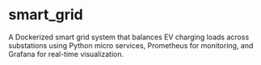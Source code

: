 # smart_grid
A Dockerized smart grid system that balances EV charging loads across substations using Python micro services, Prometheus for monitoring, and Grafana for real-time visualization.
